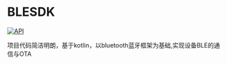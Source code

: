 # BLESDK

[![API][3]][4]


项目代码简洁明朗，基于kotlin，以bluetooth蓝牙框架为基础,实现设备BLE的通信与OTA


[3]:https://img.shields.io/badge/API-24%2B-red.svg?style=flat
[4]:https://android-arsenal.com/api?level=24
